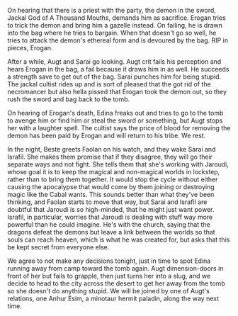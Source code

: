 ---
---

On hearing that there is a priest with the party, the demon in the sword, Jackal God of A Thousand Mouths, demands him as sacrifice. Erogan tries to trick the demon and bring him a gazelle instead. On failing, he is drawn into the bag where he tries to bargain. When that doesn't go so well, he tries to attack the demon's ethereal form and is devoured by the bag. RIP in pieces, Erogan.

After a while, Augt and Sarai go looking. Augt crit fails his perception and hears Erogan in the bag, a fail because it draws him in as well. He succeeds a strength save to get out of the bag. Sarai punches him for being stupid. The jackal cultist rides up and is sort of pleased that the got rid of the necromancer but also hella pissed that Erogan took the demon out, so they rush the sword and bag back to the tomb.

On hearing of Erogan's death, Edina freaks out and tries to go to the tomb to avenge him or find him or steal the sword or something, but Augt stops her with a laughter spell. The cultist says the price of blood for removing the demon has been paid by Erogan and will return to his tribe. We rest.

In the night, Beste greets Faolan on his watch, and they wake Sarai and Israfil. She makes them promise that if they disagree, they will go their separate ways and not fight. She tells them that she's working with Jaroudi, whose goal it is to keep the magical and non-magical worlds in lockstep, rather than to bring them together. It would stop the cycle without either causing the apocalypse that would come by them joining or destroying magic like the Cabal wants. This sounds better than what they've been thinking, and Faolan starts to move that way, but Sarai and Israfil are doubtful that Jaroudi is so high-minded, that he might just want power. Israfil, in particular, worries that Jaroudi is dealing with stuff way more powerful than he could imagine. He's with the church, saying that the dragons defeat the demons but leave a link between the worlds so that souls can reach heaven, which is what he was created for, but asks that this be kept secret from everyone else.

We agree to not make any decisions tonight, just in time to spot Edina running away from camp toward the tomb again. Augt dimension-doors in front of her but fails to grapple, then just turns her into a slug, and we decide to head to the city across the desert to get her away from the tomb so she doesn't do anything stupid. We will be joined by one of Augt's relations, one Anhur Esim, a minotaur hermit paladin, along the way next time.

